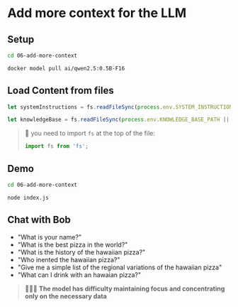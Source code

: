 # Add more context for the LLM

## Setup

```bash 
cd 06-add-more-context
```

```bash 
docker model pull ai/qwen2.5:0.5B-F16
```

## Load Content from files

```javascript
let systemInstructions = fs.readFileSync(process.env.SYSTEM_INSTRUCTIONS_PATH || "./settings/system-instructions.md", 'utf8')

let knowledgeBase = fs.readFileSync(process.env.KNOWLEDGE_BASE_PATH || "./data/hawaiian-pizza-knowledge-base.md", 'utf8')
```
> 👋 you need to import ``fs`` at the top of the file:
> ```javascript
> import fs from 'fs';
> ```


## Demo

```bash 
cd 06-add-more-context
```

```bash 
node index.js
```

## Chat with Bob

- "What is your name?"
- "What is the best pizza in the world?"
- "What is the history of the hawaiian pizza?"
- "Who inented the hawaiian pizza?"
- "Give me a simple list of the regional variations of the hawaiian pizza"
- "What can I drink with an hawaian pizza?"

> 🤚🤚🤚 **The model has difficulty maintaining focus and concentrating only on the necessary data**
